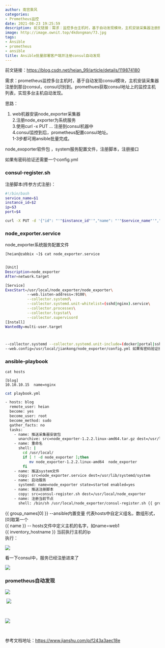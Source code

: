 ```yaml
---
author: 南宫乘风
categories:
- Prometheus监控
date: 2021-08-23 19:25:59
description: 前文链接：需求：监控多台主机时，基于自动发现模块，主机安装采集器注册到那台，识别到。获取地址上的监控主机列表，实现多台主机自动发现。思路：机器安装采集器注册为系统服务使用注册到机器中监控到后，配置地址。。。。。。。
image: http://image.ownit.top/4kdongman/73.jpg
tags:
- Ansible
- prometheus
- ansible
title: Ansible批量部署客户端并注册consul自动发现
---
```


<!--more-->

前文链接：<https://blog.csdn.net/heian_99/article/details/119874180>

需求：prometheus监控多台主机时，基于自动发现consul模块，主机安装采集器注册到那台consul，consul识别到。promethues获取consul地址上的监控主机列表，实现多台主机自动发现。

思路：

1.  web机器安装node\_exporter采集器  
    2.注册node\_exporter为系统服务  
    3.使用curl -x PUT ... 注册到consul机器中  
    4.consul监控到后，prometheus配置consul地址。  
    1-3步都可用ansible批量完成。

node\_exoporter软件包 ，system服务配置文件，注册脚本，注册接口

如果有密码验证还需要一个config.yml

### consul-register.sh

注册脚本\(传参方式注册\)：

```bash
#!/bin/bash
service_name=$1
instance_id=$2
ip=$3
port=$4

curl -X PUT -d '{"id": "'"$instance_id"'","name": "'"$service_name"'","address": "'"$ip"'","port": '"$port"',"tags": ["'"$service_name"'"],"checks": [{"http": "http://'"$ip"':'"$port"'","interval": "5s"}]}' http://10.10.10.27:8500/v1/agent/service/register
```

### node\_exporter.service

node\_exporter系统服务配置文件

```bash
[heian@zabbix ~]$ cat node_exporter.service 


[Unit]
Description=node_exporter
After=network.target 

[Service]
ExecStart=/usr/local/node_exporter/node_exporter\
          --web.listen-address=:9100\
          --collector.systemd\
          --collector.systemd.unit-whitelist=(sshd|nginx).service\
          --collector.processes\
          --collector.tcpstat\
          --collector.supervisord
[Install]
WantedBy=multi-user.target



--collector.systemd --collector.systemd.unit-include=(docker|portal|sshd).service 配置的意思是只收集docker,portal,sshd服务的数据
--web.config=/usr/local/jiankong/node_exporter/config.yml 如果有密码验证接口需要指定这个config.yml，里面保存的用户名和密码。需要把这条配在启动execstart行的node_proter后。
```

### ansible-playbook

```
cat hosts

[blog]
10.10.10.15  name=nginx

```

```bash
cat playbook.yml

- hosts: blog
  remote_user: heian
  become: yes
  become_user: root
  become_method: sudo
  gather_facts: no
  tasks:
    - name: 推送采集器安装包
      unarchive: src=node_exporter-1.2.2.linux-amd64.tar.gz dest=/usr/local/
    - name: 重命名
      shell: |
        cd /usr/local/ 
        if [ ! -d node_exporter ];then 
           mv node_exporter-1.2.2.linux-amd64  node_exporter 
        fi
    - name: 推送system文件
      copy: src=node_exporter.service dest=/usr/lib/systemd/system
    - name: 启动服务
      systemd: name=node_exporter state=started enabled=yes
    - name: 推送注册脚本
      copy: src=consul-register.sh dest=/usr/local/node_exporter
    - name: 注册当前节点
      shell: /bin/sh /usr/local/node_exporter/consul-register.sh {{ group_names[0] }} {{ name }} {{ inventory_hostname }} 9100
```

\{<!-- -->{ group_names[0] }} --ansible内置变量 代表hosts中自定义组名，数组形式，[0]取第一个  
\{<!-- -->{ name }} -- hosts文件中定义主机的名字，如name=web1  
\{<!-- -->{ inventory_hostname }} 当前执行主机的ip  
执行：

![](http://image.ownit.top/csdn/20210823192310944.png)

看一下consul中，服务已经注册进来了 

![](http://image.ownit.top/csdn/20210823192329533.png)

### prometheus自动发现

![](http://image.ownit.top/csdn/20210823192429609.png)

 ![](http://image.ownit.top/csdn/20210823192453713.png)

 

![](http://image.ownit.top/csdn/20210823192508451.png)

 

参考文档地址：<https://www.jianshu.com/p/f243a3aec18e>